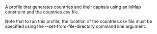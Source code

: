 A profile that generates countries and their capitals using an inMap constraint and the countries.csv file.

Note that to run this profile, the location of the countries.csv file must be specified using the --set-from-file-directory command line argument.
